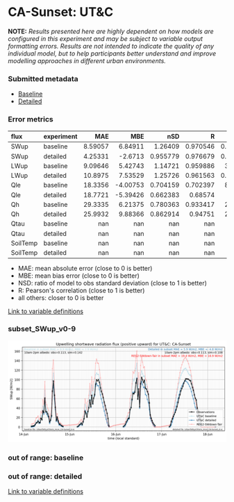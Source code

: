 # CA-Sunset: UT&C

**NOTE:** *Results presented here are highly dependent on how models are configured in this experiment and may be subject to variable output formatting errors. Results are not intended to indicate the quality of any individual model, but to help participants better understand and improve modelling approaches in different urban environments.*

### Submitted metadata

- [Baseline](UT&C_CA-Sunset_baseline_attrs.md)
- [Detailed](UT&C_CA-Sunset_detailed_attrs.md)

### Error metrics

| flux     | experiment   |       MAE |       MBE |        nSD |          R |        5th |      95th |      RMSE |      cRMSE |      AMBE |       1-nSD |         1-R |    nSkewness |   nKurtosis |     Overlap |
|:---------|:-------------|----------:|----------:|-----------:|-----------:|-----------:|----------:|----------:|-----------:|----------:|------------:|------------:|-------------:|------------:|------------:|
| SWup     | baseline     |   8.59057 |   6.84911 |   1.26409  |   0.970546 |   0.703584 |  19.5739  |  12.6738  |   0.379745 |   6.84911 |   0.264088  |   0.0294541 |   0.118232   |   1.80953   |   0.127249  |
| SWup     | detailed     |   4.25331 |  -2.6713  |   0.955779 |   0.976679 |   0.762823 |   5.05409 |   6.62053 |   0.215721 |   2.6713  |   0.0442192 |   0.0233214 |   0.00231696 |   0.516269  |   0.0766856 |
| LWup     | baseline     |   9.09646 |   5.42743 |   1.14721  |   0.959886 |   3.02301  |  23.8408  |  15.1315  |   0.337207 |   5.42743 |   0.147206  |   0.0401144 |   0.346616   |   0.746627  |   0.0513798 |
| LWup     | detailed     |  10.8975  |   7.53529 |   1.25726  |   0.961563 |   0.185178 |  35.6626  |  18.5061  |   0.403526 |   7.53529 |   0.257258  |   0.0384373 |   0.355853   |   0.757345  |   0.0623864 |
| Qle      | baseline     |  18.3356  |  -4.00753 |   0.704159 |   0.702397 |   8.73277  |  28.0267  |  32.687   |   0.711788 |   4.00753 |   0.295843  |   0.297603  |   0.106962   |   0.135865  |   0.140962  |
| Qle      | detailed     |  18.7721  |  -5.39426 |   0.662383 |   0.68574  |   8.4225   |  35.513   |  33.6249  |   0.728221 |   5.39426 |   0.337619  |   0.31426   |   0.0294079  |   0.513433  |   0.162673  |
| Qh       | baseline     |  29.3335  |   6.21375 |   0.780363 |   0.933417 |  22.3071   |  43.5689  |  40.829   |   0.390075 |   6.21375 |   0.21964   |   0.0665831 |   0.0228426  |   0.110628  |   0.380427  |
| Qh       | detailed     |  25.9932  |   9.88366 |   0.862914 |   0.94751  |  22.6064   |  16.8723  |  35.6129  |   0.330729 |   9.88366 |   0.137089  |   0.0524901 |   0.00264234 |   0.0831928 |   0.36926   |
| Qtau     | baseline     | nan       | nan       | nan        | nan        | nan        | nan       | nan       | nan        | nan       | nan         | nan         | nan          | nan         | nan         |
| Qtau     | detailed     | nan       | nan       | nan        | nan        | nan        | nan       | nan       | nan        | nan       | nan         | nan         | nan          | nan         | nan         |
| SoilTemp | baseline     | nan       | nan       | nan        | nan        | nan        | nan       | nan       | nan        | nan       | nan         | nan         | nan          | nan         | nan         |
| SoilTemp | detailed     | nan       | nan       | nan        | nan        | nan        | nan       | nan       | nan        | nan       | nan         | nan         | nan          | nan         | nan         |

 - MAE: mean absolute error (close to 0 is better)
 - MBE: mean bias error (close to 0 is better)
 - NSD: ratio of model to obs standard deviation (close to 1 is better)
 - R: Pearson's correlation (close to 1 is better)
 - all others: closer to 0 is better

[Link to variable definitions](../modelattrs/variable_definitions.md)

### <a name="subset_swup_v0-9"></a>subset_SWup_v0-9
[![UT&C_CA-Sunset_subset_SWup_v0-9.png](UT&C_CA-Sunset_subset_SWup_v0-9.png)](UT&C_CA-Sunset_subset_SWup_v0-9.png)

### out of range: baseline


### out of range: detailed



[Link to variable definitions](../modelattrs/variable_definitions.md)

